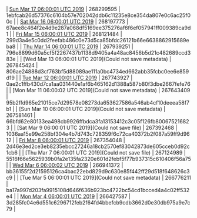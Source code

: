 | [Sun Mar 17 06:00:01 UTC 2019](https://transfer.sh/15GGqy/dashninja-dbdump-20190317070001.tar.bz2) | 268299595 | 1ebfcab26d57376c6104b57e702042ddb6c11235e8ce354da807e0c6ac25f00c | 
| [Sat Mar 16 06:00:01 UTC 2019](https://transfer.sh/kmSLd/dashninja-dbdump-20190316070001.tar.bz2) | 268197773 | 67aee8c464f2e4d9e287a068df5169ee375276af6f6ef057941ff009389ca9d1 | 
| [Fri Mar 15 06:00:01 UTC 2019]() | 268121484 | 299d3a4e5c0dd2feefab486c0e73d5ca85bfdc26121b66e6638862915689eba8 | 
| [Thu Mar 14 06:00:01 UTC 2019](https://transfer.sh/11nbtL/dashninja-dbdump-20190314070001.tar.bz2) | 267939251 | 796e8899d60a5cf5f2267437b1138d9405a4a48ac8456b5d21c482689ccd383e | 
| [Wed Mar 13 06:00:01 UTC 2019](Could not save metadata) | 267845424 | 806ae24888d3cf763bf5d88089ae111a0bc4734ed662abb35fcbc0ee6e859d19 | 
| [Tue Mar 12 06:00:01 UTC 2019]() | 267743927 | 0ae2c1ffb430d7ca1aa031440e1af6b465162d1388a587b80f3dbe2667fefe76 | 
| [Mon Mar 11 06:00:02 UTC 2019](Could not save metadata) | 267643409 | 95b2ffd965e21015ce7d29578e08273da653627586a546ab4cf10deeea58f7b1 | 
| [Sun Mar 10 06:00:01 UTC 2019](Could not save metadata) | 267581461 | 66bfd62e80133ea498cb9926ffbdca3fa13153412c3c05f126fb800675216823 | 
| [Sat Mar  9 06:00:01 UTC 2019](Could not save file) | 267392468 | 1036aa15e99e258bf304e4b7d743c728359f6c72ca40372b2f087a59ff9d9612 | 
| [Fri Mar  8 06:00:01 UTC 2019](https://transfer.sh/K339T/dashninja-dbdump-20190308070001.tar.bz2) | 267354048 | 2d46e3ed2ce3eb8235ebcc27246a18cb2570ef83042873de605cceb0d92c1cb6 | 
| [Thu Mar  7 06:00:01 UTC 2019](Could not save file) | 267124989 | 5516f66e5625939b0fa2e135fa2320e601d2febf5f77b937315c610406f56a75 | 
| [Wed Mar  6 06:00:02 UTC 2019](https://transfer.sh/hxSSu/dashninja-dbdump-20190306070002.tar.bz2) | 266941372 | bb36155f2d21595126ca4bac22ebd829d9c630e85f442ff29d518f648626c3c9 | 
| [Tue Mar  5 06:00:01 UTC 2019](Could not save metadata) | 266776211 | ba17a997d203fa9915108d646f636b923bc4722bc54cd1bcced4a4c02ff532e4 | 
| [Mon Mar  4 06:00:01 UTC 2019](https://transfer.sh/vxg1w/dashninja-dbdump-20190304070001.tar.bz2) | 266427587 | 3d285fc04e6d551c6296712feb2f64fd4bbefcb9cdb3662d0e30db975a9e7c79 | 
